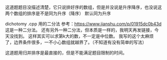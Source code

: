 这道题题目没描述清楚，它只说排好序的数组，但是并没说是升序降序，也没说这两个数组的排序是不是同为升序（降序）
默认同为升序

dichotomy .cpp  用的二分法
参考：https://www.jianshu.com/p/01915dc0b43d
这是一种二分法。
还有另外一种二分法，但本质是一样的，我明天再发链接，今天没找到。
这样其实可以求第k大的数，不一定是中位数。
我写的这个太麻烦了，边界条件很多，一不小心数组就越界了。（不知道有没有简单的写法）

这道题用归并排序是最直接的，但是不能满足题目限制的时间。

